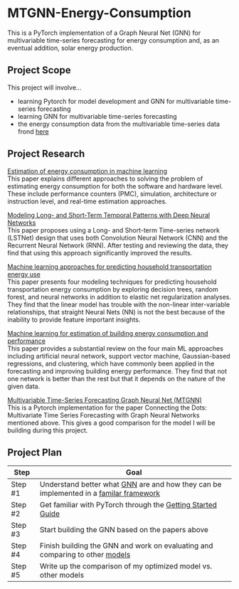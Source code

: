 # MTGNN-Energy-Consumption
This is a PyTorch implementation of a Graph Neural Net (GNN) for multivariable time-series forecasting for energy consumption and, as an eventual addition, solar energy production.

## Project Scope
This project will involve...
* learning Pytorch for model development and GNN for multivariable time-series forecasting
* learning GNN for multivariable time-series forecasting
* the energy consumption data from the multivariable time-series data frond [here](https://github.com/laiguokun/multivariate-time-series-data)

## Project Research
[Estimation of energy consumption in machine learning](https://www.sciencedirect.com/science/article/pii/S0743731518308773) <br>
This paper explains different approaches to solving the problem of estimating energy consumption for both the software and hardware level. These include performance counters (PMC), simulation, architecture or instruction level, and real-time estimation approaches.

[Modeling Long- and Short-Term Temporal Patterns with Deep Neural Networks](https://arxiv.org/abs/1703.07015) <br>
This paper proposes using a Long- and Short-term Time-series network (LSTNet) design that uses both Convolution Neural Network (CNN) and the Recurrent Neural Network (RNN). After testing and reviewing the data, they find that using this approach significantly improved the results.

[Machine learning approaches for predicting household transportation energy use](https://www.sciencedirect.com/science/article/pii/S2590252020300258) <br>
This paper presents four modeling techniques for predicting household transportation energy consumption by exploring decision trees, random forest, and neural networks in addition to elastic net regularization analyses. They find that the linear model has trouble with the non-linear inter-variable relationships, that straight Neural Nets (NN) is not the best because of the inability to provide feature important insights.

[Machine learning for estimation of building energy consumption and performance](https://viejournal.springeropen.com/articles/10.1186/s40327-018-0064-7) <br>
This paper provides a substantial review on the four main ML approaches including artificial neural network, support vector machine, Gaussian-based regressions, and clustering, which have commonly been applied in the forecasting and improving building energy performance. They find that not one network is better than the rest but that it depends on the nature of the given data.

[Multivariable Time-Series Forecasting Graph Neural Net (MTGNN)](https://github.com/nnzhan/MTGNN) <br>
This is a Pytorch implementation for the paper Connecting the Dots: Multivariate Time Series Forecasting with Graph Neural Networks mentioned above. This gives a good comparison for the model I will be building during this project.

## Project Plan
|     Step      |     Goal      |
| ------------- | ------------- |
|   Step #1     | Understand better what [GNN](https://towardsdatascience.com/a-gentle-introduction-to-graph-neural-network-basics-deepwalk-and-graphsage-db5d540d50b3) are and how they can be implemented in a [familar framework](https://arxiv.org/pdf/2006.12138.pdf) |
|   Step #2     | Get familiar with PyTorch through the [Getting Started Guide](https://pytorch.org/tutorials/beginner/basics/intro.html)  |
|   Step #3     | Start building the GNN based on the papers above |
|   Step #4     | Finish building the GNN and work on evaluating and comparing to other [models](https://github.com/nnzhan/MTGNN) |
|   Step #5     | Write up the comparison of my optimized model vs. other models |

